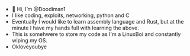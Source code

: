 - 👋 Hi, I’m @Doodiman1
- I like coding, exploits, networking, python and C
- Eventually I would like to learn assembly language and Rust, but at the minute I have my hands full with learning the above. 
- This is somehwere to store my code as I'm a LinuxBoi and constantly wiping my OS. 
- Okloveyoubye

<!---
Doodiman1/Doodiman1 is a ✨ special ✨ repository because its `README.md` (this file) appears on your GitHub profile.
You can click the Preview link to take a look at your changes.
--->
